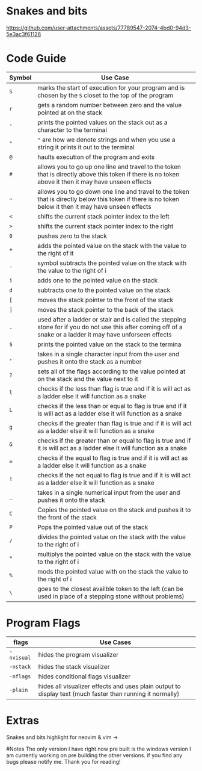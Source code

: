 
# Snakes and bits

https://github.com/user-attachments/assets/77789547-2074-4bd0-94d3-5e3ac3f61126


# Code Guide


| Symbol | Use Case                              |
|--------|---------------------------------------|
| `S`    |   marks the start of execution for your program and is chosen by the `S` closet to the top of the program                      |
| `r`    |   gets a random number between zero and the value pointed at on the stack |
| `'`    |   prints the pointed values on the stack out as a character to the terminal | 
| `"`    | `"` are how we denote strings and when you use a string it prints it out to the terminal         |
| `@`    |   haults execution of the program and exits                       |
| `#`    |   allows you to go up one line and travel to the token that is directly above this token if there is no token above it then it may have unseen effects                     |
| `~`    |   allows you to go down one line and travel to the token that is directly below this token if there is no token below it then it may have unseen effects                       |
| `<`    |   shifts the current stack pointer index to the left                  |
| `>`    |   shifts the current stack pointer index to the right                  |
| `0`    |   pushes zero to the stack                      |
| `+`    |   adds the pointed value on the stack with the value to the right of it                        |
| `-`    | symbol subtracts the pointed value on the stack with the value to the right of i                        |
| `i`    | adds one to the pointed value on the stack                        |
| `d`    | subtracts one to the pointed value on the stack                        |
| `[`    | moves the stack pointer to the front of the stack                      |
| `]`    | moves the stack pointer to the back of the stack                       |
| `.`    | used after a ladder or stair and is called the stepping stone for if you do not use this after coming off of a snake or a ladder it may have unforseen effects                       |
| `$`    | prints the pointed value on the stack to the termina              |
| `,`    | takes in a single character input  from the user and pushes it onto the stack as a number                      |
| `?`    | sets all of the flags according to the value pointed at on the stack and the value next to it                   |
| `l`    | checks if the less than flag is true and if it is will act as a ladder else it will function as a snake                   |
| `L`    | checks if the less than or equal to  flag is true and if it is will act as a ladder else it will function as a snake            |
| `g`    | checks if the greater than flag is true and if it is will act as a ladder else it will function as a snake                |
| `G`    | checks if the greater than  or equal to flag is true and if it is will act as a ladder else it will function as a snake        |
| `=`    | checks if the equal to flag is true and if it is will act as a ladder else it will function as a snake                  |
| `!`    | checks if the not equal to flag is true and if it is will act as a ladder else it will function as a snake                 |
| `_`    | takes in a single numerical input  from the user and pushes it onto the stack                   |
| `C`    | Copies the pointed value on the stack and pushes it to the front of the stack                    |
| `P`    | Pops the pointed value out of the stack                     |
| `/`    |   divides the pointed value on the stack with the value to the right of i                        |
| `*`    |   multiplys the pointed value on the stack with the value to the right of i                       |
| `%`    |   mods the pointed value with on the stack the value to the right of i                        |
| `\`   | goes to the closest availble token to the left (can be used in place of a stepping stone without problems)                   |


# Program Flags

| flags  | Use Cases                              |
|--------|---------------------------------------|
| `-nvisual` | hides the program visualizer |
| `-nstack` | hides the stack visualizer |
| `-nflags` | hides conditional flags visualizer|
| `-plain` | hides all visualizer effects and uses plain output to display text (much faster than running it normally) |


# Extras

Snakes and bits highlight for neovim & vim -> 

#Notes
The only version I have right now pre built is the windows version I am currently working on pre building the other versions. if you find any bugs please notify me. Thank you for reading!
